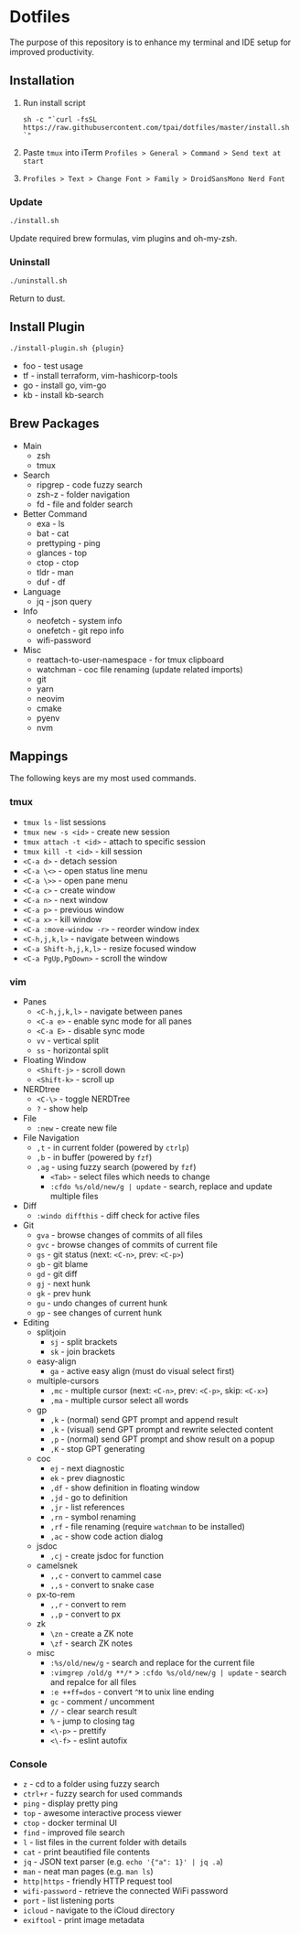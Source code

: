 # Dotfiles

The purpose of this repository is to enhance my terminal and IDE setup for improved productivity.

## Installation

1. Run install script

   ```
   sh -c "`curl -fsSL https://raw.githubusercontent.com/tpai/dotfiles/master/install.sh `"
   ```

2. Paste `tmux` into iTerm `Profiles > General > Command > Send text at start`

3. `Profiles > Text > Change Font > Family > DroidSansMono Nerd Font`

### Update

```sh
./install.sh
```

Update required brew formulas, vim plugins and oh-my-zsh.

### Uninstall

```sh
./uninstall.sh
```

Return to dust.

## Install Plugin

```sh
./install-plugin.sh {plugin}
```

- foo - test usage
- tf - install terraform, vim-hashicorp-tools
- go - install go, vim-go
- kb - install kb-search

## Brew Packages

- Main
  - zsh
  - tmux
- Search
  - ripgrep - code fuzzy search
  - zsh-z - folder navigation
  - fd - file and folder search
- Better Command
  - exa - ls
  - bat - cat
  - prettyping - ping
  - glances - top
  - ctop - ctop
  - tldr - man
  - duf - df
- Language
  - jq - json query
- Info
  - neofetch - system info
  - onefetch - git repo info
  - wifi-password
- Misc
  - reattach-to-user-namespace - for tmux clipboard
  - watchman - coc file renaming (update related imports)
  - git
  - yarn
  - neovim
  - cmake
  - pyenv
  - nvm

## Mappings

The following keys are my most used commands.

### tmux

- `tmux ls` - list sessions
- `tmux new -s <id>` - create new session
- `tmux attach -t <id>` - attach to specific session
- `tmux kill -t <id>` - kill session
- `<C-a d>` - detach session
- `<C-a \<>` - open status line menu
- `<C-a \>>` - open pane menu
- `<C-a c>` - create window
- `<C-a n>` - next window
- `<C-a p>` - previous window
- `<C-a x>` - kill window
- `<C-a :move-window -r>` - reorder window index
- `<C-h,j,k,l>` - navigate between windows
- `<C-a Shift-h,j,k,l>` - resize focused window
- `<C-a PgUp,PgDown>` - scroll the window

### vim

- Panes
  - `<C-h,j,k,l>` - navigate between panes
  - `<C-a e>` - enable sync mode for all panes
  - `<C-a E>` - disable sync mode
  - `vv` - vertical split
  - `ss` - horizontal split
- Floating Window
  - `<Shift-j>` - scroll down
  - `<Shift-k>` - scroll up
- NERDtree
  - `<C-\>` - toggle NERDTree
  - `?` - show help
- File
  - `:new` - create new file
- File Navigation
  - `,t` - in current folder (powered by `ctrlp`)
  - `,b` - in buffer (powered by `fzf`)
  - `,ag` - using fuzzy search (powered by `fzf`)
    - `<Tab>` - select files which needs to change
    - `:cfdo %s/old/new/g | update` - search, replace and update multiple files
- Diff
  - `:windo diffthis` - diff check for active files
- Git
  - `gva` - browse changes of commits of all files
  - `gvc` - browse changes of commits of current file
  - `gs` - git status (next: `<C-n>`, prev: `<C-p>`)
  - `gb` - git blame
  - `gd` - git diff
  - `gj` - next hunk
  - `gk` - prev hunk
  - `gu` - undo changes of current hunk
  - `gp` - see changes of current hunk
- Editing
  - splitjoin
      - `sj` - split brackets
      - `sk` - join brackets
  - easy-align
      - `ga` - active easy align (must do visual select first)
  - multiple-cursors
      - `,mc` - multiple cursor (next: `<C-n>`, prev: `<C-p>`, skip: `<C-x>`)
      - `,ma` - multiple cursor select all words
  - gp
      - `,k` - (normal) send GPT prompt and append result
      - `,k` - (visual) send GPT prompt and rewrite selected content
      - `,p` - (normal) send GPT prompt and show result on a popup
      - `,K` - stop GPT generating 
  - coc
      - `ej` - next diagnostic
      - `ek` - prev diagnostic
      - `,df` - show definition in floating window
      - `,jd` - go to definition
      - `,jr` - list references
      - `,rn` - symbol renaming
      - `,rf` - file renaming (require `watchman` to be installed)
      - `,ac` - show code action dialog
  - jsdoc
      - `,cj` - create jsdoc for function
  - camelsnek
      - `,,c` - convert to cammel case
      - `,,s` - convert to snake case
  - px-to-rem
      - `,,r` - convert to rem
      - `,,p` - convert to px
  - zk
      - `\zn` - create a ZK note
      - `\zf` - search ZK notes
  - misc
      - `:%s/old/new/g` - search and replace for the current file
      - `:vimgrep /old/g **/*` > `:cfdo %s/old/new/g | update` - search and repalce for all files
      - `:e ++ff=dos` - convert `^M` to unix line ending
      - `gc` - comment / uncomment
      - `//` - clear search result
      - `%` - jump to closing tag
      - `<\-p>` - prettify
      - `<\-f>` - eslint autofix

### Console

- `z` - cd to a folder using fuzzy search
- `ctrl+r` - fuzzy search for used commands
- `ping` - display pretty ping
- `top` - awesome interactive process viewer
- `ctop` - docker terminal UI
- `find` - improved file search
- `l` - list files in the current folder with details
- `cat` - print beautified file contents
- `jq` - JSON text parser (e.g. `echo '{"a": 1}' | jq .a`)
- `man` - neat man pages (e.g. `man ls`)
- `http|https` - friendly HTTP request tool
- `wifi-password` - retrieve the connected WiFi password
- `port` - list listening ports
- `icloud` - navigate to the iCloud directory
- `exiftool` - print image metadata
